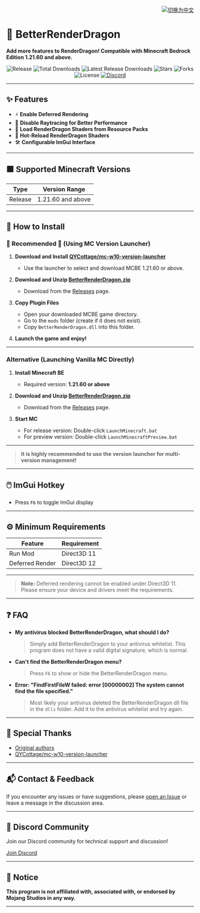 <p align="right">
  <a href="./README.zh.md">
    <img src="https://img.shields.io/badge/切换为-中文-46c048?style=flat-square&logo=googletranslate&labelColor=3e3e3e" alt="切换为中文" />
  </a>
</p>

# 🚀 BetterRenderDragon

**Add more features to RenderDragon! Compatible with Minecraft Bedrock Edition 1.21.60 and above.**

<div align="center">

![Release](https://img.shields.io/github/v/release/QYCottage/BetterRenderDragon?style=flat-square)
![Total Downloads](https://img.shields.io/github/downloads/QYCottage/BetterRenderDragon/total?style=flat-square)
![Latest Release Downloads](https://img.shields.io/github/downloads/QYCottage/BetterRenderDragon/latest/total?style=flat-square)
![Stars](https://img.shields.io/github/stars/QYCottage/BetterRenderDragon?style=flat-square)
![Forks](https://img.shields.io/github/forks/QYCottage/BetterRenderDragon?style=flat-square)
![License](https://img.shields.io/github/license/QYCottage/BetterRenderDragon?style=flat-square)
[![Discord](https://img.shields.io/discord/1124235469245382698?style=flat-square&logo=discord)](https://discord.gg/8nGcV8QkKZ)

</div>

---

## ✨ Features

- ⚡ **Enable Deferred Rendering**
- 🚫 **Disable Raytracing for Better Performance**
- 🎨 **Load RenderDragon Shaders from Resource Packs**
- 🔄 **Hot-Reload RenderDragon Shaders**
- 🛠️ **Configurable ImGui Interface**

---

## 🟩 Supported Minecraft Versions

| Type    | Version Range     |
| ------- | ----------------- |
| Release | 1.21.60 and above |

---

## 📝 How to Install

### 🚩 Recommended :star2: (Using MC Version Launcher)

1. **Download and Install [QYCottage/mc-w10-version-launcher](https://github.com/QYCottage/mc-w10-version-launcher)**

   - Use the launcher to select and download MCBE 1.21.60 or above.

2. **Download and Unzip [BetterRenderDragon.zip](#)**

   - Download from the [Releases](https://github.com/QYCottage/BetterRenderDragon/releases/latest) page.

3. **Copy Plugin Files**

   - Open your downloaded MCBE game directory.
   - Go to the `mods` folder (create if it does not exist).
   - Copy `BetterRenderDragon.dll` into this folder.

4. **Launch the game and enjoy!**

---

### Alternative (Launching Vanilla MC Directly)

1. **Install Minecraft BE**

   - Required version: **1.21.60 or above**

2. **Download and Unzip [BetterRenderDragon.zip](#)**

   - Download from the [Releases](https://github.com/QYCottage/BetterRenderDragon/releases/latest) page.

3. **Start MC**
   - For release version: Double-click `LaunchMinecraft.bat`
   - For preview version: Double-click `LaunchMinecraftPreview.bat`

---

> **It is highly recommended to use the version launcher for multi-version management!**

---

## 🖱️ ImGui Hotkey

- Press `F6` to toggle ImGui display

---

## ⚙️ Minimum Requirements

| Feature         | Requirement |
| --------------- | ----------- |
| Run Mod         | Direct3D 11 |
| Deferred Render | Direct3D 12 |

---

> **Note:** Deferred rendering cannot be enabled under Direct3D 11. Please ensure your device and drivers meet the requirements.

---

## ❓ FAQ

- **My antivirus blocked BetterRenderDragon, what should I do?**

  > Simply add BetterRenderDragon to your antivirus whitelist. This program does not have a valid digital signature, which is normal.

- **Can't find the BetterRenderDragon menu?**

  > Press `F6` to show or hide the BetterRenderDragon menu.

- **Error: "FindFirstFileW failed: error [00000002] The system cannot find the file specified."**

  > Most likely your antivirus deleted the BetterRenderDragon dll file in the `dlls` folder. Add it to the antivirus whitelist and try again.

---

## 🤝 Special Thanks

- [Original authors](https://github.com/ddf8196/BetterRenderDragon)
- [QYCottage/mc-w10-version-launcher](https://github.com/QYCottage/mc-w10-version-launcher)

---

## 📬 Contact & Feedback

If you encounter any issues or have suggestions, please [open an Issue](https://github.com/QYCottage/BetterRenderDragon/issues) or leave a message in the discussion area.

---

## 💬 Discord Community

Join our Discord community for technical support and discussion!

[Join Discord](https://discord.gg/8nGcV8QkKZ)

---

## 📝 Notice

**This program is not affiliated with, associated with, or endorsed by Mojang Studios in any way.**

---
